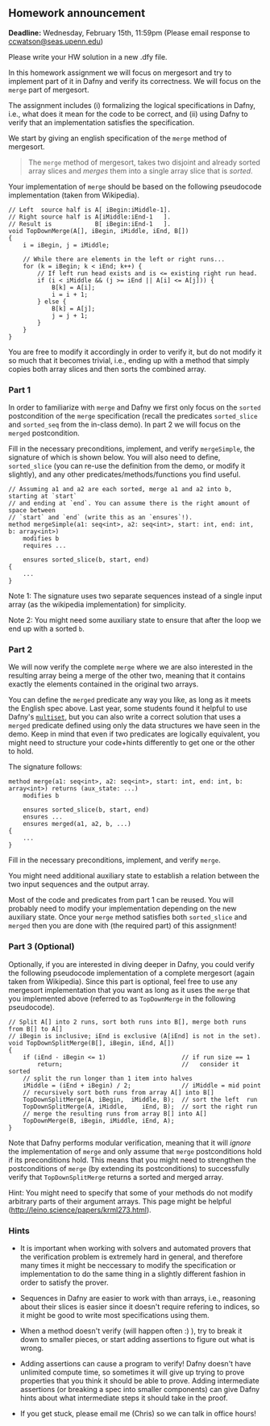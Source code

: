 
## Homework announcement

**Deadline:** Wednesday, February 15th, 11:59pm (Please email response to ccwatson@seas.upenn.edu)

Please write your HW solution in a new .dfy file.

In this homework assignment we will focus on mergesort and try to implement part of it in Dafny and verify its correctness. We will focus on the `merge` part of mergesort.

The assignment includes (i) formalizing the logical specifications in Dafny, i.e., what does it mean for the code to be correct, and (ii) using Dafny to verify that an implementation satisfies the specification.

We start by giving an english specification of the `merge` method of mergesort.

> The `merge` method of mergesort, takes two disjoint and already sorted array slices and _merges_ them into a single array slice that is _sorted_.

Your implementation of `merge` should be based on the following pseudocode implementation (taken from Wikipedia).

```
// Left  source half is A[ iBegin:iMiddle-1].
// Right source half is A[iMiddle:iEnd-1   ].
// Result is            B[ iBegin:iEnd-1   ].
void TopDownMerge(A[], iBegin, iMiddle, iEnd, B[])
{
    i = iBegin, j = iMiddle;
 
    // While there are elements in the left or right runs...
    for (k = iBegin; k < iEnd; k++) {
        // If left run head exists and is <= existing right run head.
        if (i < iMiddle && (j >= iEnd || A[i] <= A[j])) {
            B[k] = A[i];
            i = i + 1;
        } else {
            B[k] = A[j];
            j = j + 1;
        }
    }
}
```

You are free to modify it accordingly in order to verify it, but do not modify it so much that it becomes trivial, i.e., ending up with a method that simply copies both array slices and then sorts the combined array.

### Part 1

In order to familiarize with `merge` and Dafny we first only focus on the `sorted` postcondition of the `merge` specification (recall the predicates `sorted_slice` and `sorted_seq` from the in-class demo). In part 2 we 
will focus on the `merged` postcondition.

Fill in the necessary preconditions, implement, and verify `mergeSimple`, the signature of which is shown below. 
You will also need to define, `sorted_slice` (you can re-use the definition from the demo, or modify it 
slightly), and any other predicates/methods/functions you find useful.

```dafny
// Assuming a1 and a2 are each sorted, merge a1 and a2 into b, starting at `start`
// and ending at `end`. You can assume there is the right amount of space between
// `start` and `end` (write this as an `ensures`!).
method mergeSimple(a1: seq<int>, a2: seq<int>, start: int, end: int, b: array<int>)
    modifies b
    requires ...

    ensures sorted_slice(b, start, end)
{
    ...
}
```

Note 1: The signature uses two separate sequences instead of a single input array (as the wikipedia implementation) for simplicity.

Note 2: You might need some auxiliary state to ensure that after the loop we end up with a sorted `b`.

### Part 2

We will now verify the complete `merge` where we are also interested in the resulting array being a merge of the other two, meaning that it contains exactly the elements contained in the original two arrays.

You can define the `merged` predicate any way you like, as long as it meets the English spec above.
Last year, some students found it helpful to use Dafny's [`multiset`](https://dafny.org/dafny/OnlineTutorial/ValueTypes), but you can also write a correct solution that uses a `merged` predicate defined using only the 
data structures we have seen in the demo. Keep in mind that even if two predicates are logically equivalent,
you might need to structure your code+hints differently to get one or the other to hold.

The signature follows:

```dafny
method merge(a1: seq<int>, a2: seq<int>, start: int, end: int, b: array<int>) returns (aux_state: ...)
    modifies b

    ensures sorted_slice(b, start, end)
    ensures ...
    ensures merged(a1, a2, b, ...)
{
    ...
}
```

Fill in the necessary preconditions, implement, and verify `merge`.

You might need additional auxiliary state to establish a relation between the two input sequences and the output array.

Most of the code and predicates from part 1 can be reused. You will probably need to modify your implementation depending on the new auxiliary state. Once your `merge` method satisfies both `sorted_slice` and `merged` then you are done with (the required part) of this assignment!

### Part 3 (Optional)

Optionally, if you are interested in diving deeper in Dafny, you could verify the following pseudocode implementation of a complete mergesort (again taken from Wikipedia).
Since this part is optional, feel free to use any mergesort implementation that you want as long as it uses the `merge` that you implemented above (referred to as `TopDownMerge` in the following pseudocode).

```
// Split A[] into 2 runs, sort both runs into B[], merge both runs from B[] to A[]
// iBegin is inclusive; iEnd is exclusive (A[iEnd] is not in the set).
void TopDownSplitMerge(B[], iBegin, iEnd, A[])
{
    if (iEnd - iBegin <= 1)                     // if run size == 1
        return;                                 //   consider it sorted
    // split the run longer than 1 item into halves
    iMiddle = (iEnd + iBegin) / 2;              // iMiddle = mid point
    // recursively sort both runs from array A[] into B[]
    TopDownSplitMerge(A, iBegin,  iMiddle, B);  // sort the left  run
    TopDownSplitMerge(A, iMiddle,    iEnd, B);  // sort the right run
    // merge the resulting runs from array B[] into A[]
    TopDownMerge(B, iBegin, iMiddle, iEnd, A);
}
```

Note that Dafny performs modular verification, meaning that it will _ignore_ the implementation of `merge` and only assume that `merge` postconditions hold if its preconditions hold. This means that you might need to strengthen the postconditions of `merge` (by extending its postconditions) to successfully verify that `TopDownSplitMerge` returns a sorted and merged array.

Hint: You might need to specify that some of your methods do not modify arbitrary parts of their argument arrays. This page might be helpful (http://leino.science/papers/krml273.html).

### Hints

- It is important when working with solvers and automated provers that the verification problem is extremely hard in general, and therefore many times it might be neccessary to modify the specification or implementation to do the same thing in a slightly different fashion in order to satisfy the prover. 

- Sequences in Dafny are easier to work with than arrays, i.e., reasoning about their slices is easier since it doesn't require refering to indices, so it might be good to write most specifications using them.

- When a method doesn't verify (will happen often :) ), try to break it down to smaller pieces, or start adding assertions to figure out what is wrong.

- Adding assertions can cause a program to verify! Dafny doesn't have unlimited compute time, so sometimes it will give up trying to prove properties that you think it should be able to prove. Adding intermediate assertions (or breaking a spec into smaller components) can give Dafny hints about what intermediate steps it should take in the proof.

- If you get stuck, please email me (Chris) so we can talk in office hours!
